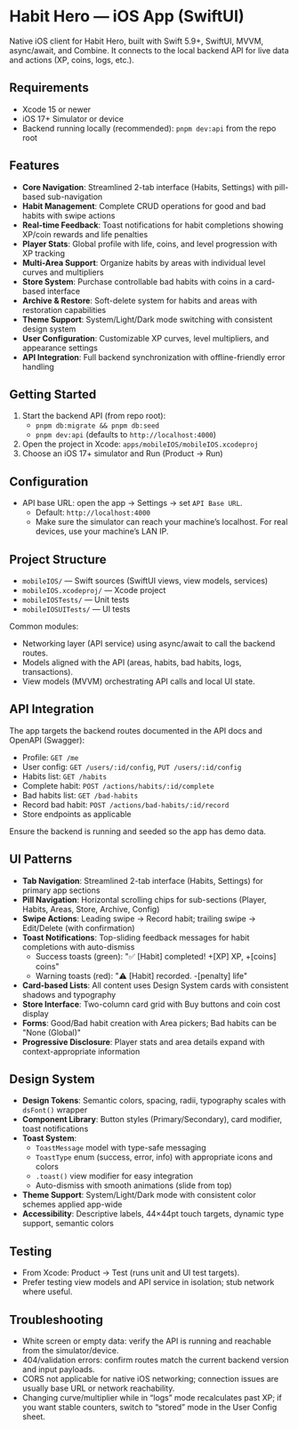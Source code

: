 # Habit Hero — iOS App (SwiftUI)

Native iOS client for Habit Hero, built with Swift 5.9+, SwiftUI, MVVM, async/await, and Combine. It connects to the local backend API for live data and actions (XP, coins, logs, etc.).

## Requirements

- Xcode 15 or newer
- iOS 17+ Simulator or device
- Backend running locally (recommended): `pnpm dev:api` from the repo root

## Features

- **Core Navigation**: Streamlined 2-tab interface (Habits, Settings) with pill-based sub-navigation
- **Habit Management**: Complete CRUD operations for good and bad habits with swipe actions
- **Real-time Feedback**: Toast notifications for habit completions showing XP/coin rewards and life penalties
- **Player Stats**: Global profile with life, coins, and level progression with XP tracking
- **Multi-Area Support**: Organize habits by areas with individual level curves and multipliers
- **Store System**: Purchase controllable bad habits with coins in a card-based interface
- **Archive & Restore**: Soft-delete system for habits and areas with restoration capabilities
- **Theme Support**: System/Light/Dark mode switching with consistent design system
- **User Configuration**: Customizable XP curves, level multipliers, and appearance settings
- **API Integration**: Full backend synchronization with offline-friendly error handling

## Getting Started

1) Start the backend API (from repo root):
   - `pnpm db:migrate && pnpm db:seed`
   - `pnpm dev:api` (defaults to `http://localhost:4000`)
2) Open the project in Xcode: `apps/mobileIOS/mobileIOS.xcodeproj`
3) Choose an iOS 17+ simulator and Run (Product → Run)

## Configuration

- API base URL: open the app → Settings → set `API Base URL`.
  - Default: `http://localhost:4000`
  - Make sure the simulator can reach your machine’s localhost. For real devices, use your machine’s LAN IP.

## Project Structure

- `mobileIOS/` — Swift sources (SwiftUI views, view models, services)
- `mobileIOS.xcodeproj/` — Xcode project
- `mobileIOSTests/` — Unit tests
- `mobileIOSUITests/` — UI tests

Common modules:
- Networking layer (API service) using async/await to call the backend routes.
- Models aligned with the API (areas, habits, bad habits, logs, transactions).
- View models (MVVM) orchestrating API calls and local UI state.

## API Integration

The app targets the backend routes documented in the API docs and OpenAPI (Swagger):
- Profile: `GET /me`
- User config: `GET /users/:id/config`, `PUT /users/:id/config`
- Habits list: `GET /habits`
- Complete habit: `POST /actions/habits/:id/complete`
- Bad habits list: `GET /bad-habits`
- Record bad habit: `POST /actions/bad-habits/:id/record`
- Store endpoints as applicable

Ensure the backend is running and seeded so the app has demo data.

## UI Patterns

- **Tab Navigation**: Streamlined 2-tab interface (Habits, Settings) for primary app sections
- **Pill Navigation**: Horizontal scrolling chips for sub-sections (Player, Habits, Areas, Store, Archive, Config)
- **Swipe Actions**: Leading swipe → Record habit; trailing swipe → Edit/Delete (with confirmation)
- **Toast Notifications**: Top-sliding feedback messages for habit completions with auto-dismiss
  - Success toasts (green): "✅ [Habit] completed! +[XP] XP, +[coins] coins"
  - Warning toasts (red): "⚠️ [Habit] recorded. -[penalty] life"
- **Card-based Lists**: All content uses Design System cards with consistent shadows and typography
- **Store Interface**: Two-column card grid with Buy buttons and coin cost display
- **Forms**: Good/Bad habit creation with Area pickers; Bad habits can be "None (Global)"
- **Progressive Disclosure**: Player stats and area details expand with context-appropriate information

## Design System

- **Design Tokens**: Semantic colors, spacing, radii, typography scales with `dsFont()` wrapper
- **Component Library**: Button styles (Primary/Secondary), card modifier, toast notifications
- **Toast System**: 
  - `ToastMessage` model with type-safe messaging
  - `ToastType` enum (success, error, info) with appropriate icons and colors
  - `.toast()` view modifier for easy integration
  - Auto-dismiss with smooth animations (slide from top)
- **Theme Support**: System/Light/Dark mode with consistent color schemes applied app-wide
- **Accessibility**: Descriptive labels, 44×44pt touch targets, dynamic type support, semantic colors

## Testing

- From Xcode: Product → Test (runs unit and UI test targets).
- Prefer testing view models and API service in isolation; stub network where useful.

## Troubleshooting

- White screen or empty data: verify the API is running and reachable from the simulator/device.
- 404/validation errors: confirm routes match the current backend version and input payloads.
- CORS not applicable for native iOS networking; connection issues are usually base URL or network reachability.
- Changing curve/multiplier while in “logs” mode recalculates past XP; if you want stable counters, switch to “stored” mode in the User Config sheet.
